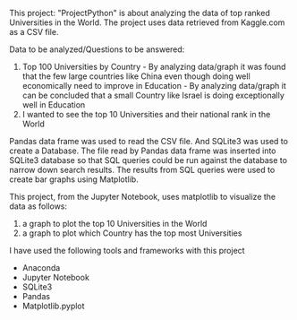 This project: "ProjectPython" is about analyzing the data of top ranked Universities in the World.
The project uses data retrieved from Kaggle.com as a CSV file.

Data to be analyzed/Questions to be answered:
  1. Top 100 Universities by Country
    - By analyzing data/graph it was found that the few large countries like China even though doing well economically need to improve in Education
    - By analyzing data/graph it can be concluded that a small Country like Israel is doing exceptionally well in Education
  2. I wanted to see the top 10 Universities and their national rank in the World  

Pandas data frame was used to read the CSV file. And SQLite3 was used to create a Database. The file read by Pandas data frame was inserted into SQLite3 database so that SQL queries could be run against the database to narrow down search results. The results from SQL queries were used to create bar graphs using Matplotlib.

This project, from the Jupyter Notebook, uses matplotlib to visualize the data as follows:

  1. a graph to plot the top 10 Universities in the World
  2. a graph to plot which Country has the top most Universities

I have used the following tools and frameworks with this project
  - Anaconda
  - Jupyter Notebook
  - SQLite3
  - Pandas
  - Matplotlib.pyplot
